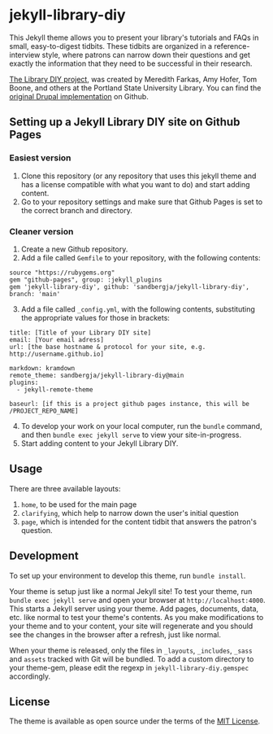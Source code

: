 # jekyll-library-diy

This Jekyll theme allows you to present your library's tutorials
and FAQs in small, easy-to-digest tidbits.  These tidbits are
organized in a reference-interview style, where patrons can
narrow down their questions and get exactly the information that
they need to be successful in their research.

[The Library DIY project](https://meredith.wolfwater.com/wordpress/2013/07/02/library-diy-unmediated-point-of-need-support/),
was created by Meredith Farkas, Amy Hofer, Tom Boone, and others
at the Portland State University Library. You can find the
[original Drupal implementation](https://github.com/pdxlibrary/Library-DIY)
on Github.

## Setting up a Jekyll Library DIY site on Github Pages

### Easiest version

1. Clone this repository (or any repository that
uses this jekyll theme and has a license compatible with
what you want to do) and start adding content.
2. Go to your repository settings and make sure that Github Pages
is set to the correct branch and directory.

### Cleaner version

1. Create a new Github repository.
2. Add a file called `Gemfile` to your repository,
with the following contents:
```
source "https://rubygems.org"
gem "github-pages", group: :jekyll_plugins
gem 'jekyll-library-diy', github: 'sandbergja/jekyll-library-diy', branch: 'main'
```
3. Add a file called `_config.yml`, with the following
contents, substituting the appropriate values for those
in brackets:
```
title: [Title of your Library DIY site]
email: [Your email adress]
url: [the base hostname & protocol for your site, e.g. http://username.github.io]

markdown: kramdown
remote_theme: sandbergja/jekyll-library-diy@main
plugins:
  - jekyll-remote-theme

baseurl: [if this is a project github pages instance, this will be /PROJECT_REPO_NAME]
```
4. To develop your work on your local computer, run the
`bundle` command, and then `bundle exec jekyll serve`
to view your site-in-progress.
5. Start adding content to your Jekyll Library DIY.

## Usage

There are three available layouts:

1) `home`, to be used for the main page
2) `clarifying`, which help to narrow down the user's initial question
3) `page`, which is intended for the content tidbit that answers
the patron's question.

## Development

To set up your environment to develop this theme, run `bundle install`.

Your theme is setup just like a normal Jekyll site! To test your theme, run `bundle exec jekyll serve` and open your browser at `http://localhost:4000`. This starts a Jekyll server using your theme. Add pages, documents, data, etc. like normal to test your theme's contents. As you make modifications to your theme and to your content, your site will regenerate and you should see the changes in the browser after a refresh, just like normal.

When your theme is released, only the files in `_layouts`, `_includes`, `_sass` and `assets` tracked with Git will be bundled.
To add a custom directory to your theme-gem, please edit the regexp in `jekyll-library-diy.gemspec` accordingly.

## License

The theme is available as open source under the terms of the [MIT License](https://opensource.org/licenses/MIT).

